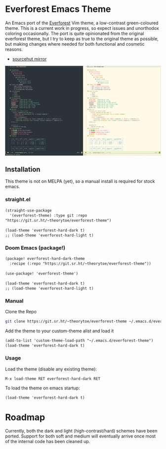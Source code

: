 # Everforest Emacs Theme

An Emacs port of the [Everforest](https://github.com/sainnhe/everforest) Vim
theme, a low-contrast green-coloured theme. This is a current work in progress,
so expect issues and unorthodox coloring occasionally. The port is quite
opinionated from the original everforest theme, but I try to keep as true to the
original theme as possible, but making changes where needed for both functional
and cosmetic reasons.

- [sourcehut mirror](https://git.sr.ht/~theorytoe/everforest-theme)

![Dark | Light](./dark_light.png)

## Installation
   
This theme is not on MELPA (yet), so a manual install is required
for stock emacs.

### straight.el

```elisp
(straight-use-package
  '(everforest-theme) :type git :repo "https://git.sr.ht/~theorytoe/everforest-theme")

(load-theme 'everforest-hard-dark t)
;; (load-theme 'everforest-hard-light t)
```

### Doom Emacs (package!)

```elisp
(package! everforest-hard-dark-theme
  :recipe (:repo "https://git.sr.ht/~theorytoe/everforest-theme"))
  
(use-package! 'everforest-theme')

(load-theme 'everforest-hard-dark t)
;; (load-theme 'everforest-hard-light t)
```

### Manual

Clone the Repo

```bash
git clone https://git.sr.ht/~theorytoe/everforest-theme ~/.emacs.d/everforest-theme
```

Add the theme to your custom-theme alist and load it

```elisp
(add-to-list 'custom-theme-load-path "~/.emacs.d/everforest-theme")
(load-theme 'everforest-hard-dark t)
```

### Usage

Load the theme (disable any existing theme):

```
M-x load-theme RET everforest-hard-dark RET
```

To load the theme on emacs startup:

```elisp
(load-theme 'everforest-hard-dark t)
```

# Roadmap

Currently, both the dark and light (high-contrast/hard) schemes
have been ported. Support for both soft and medium will eventually
arrive once most of the internal code has been cleaned up.
